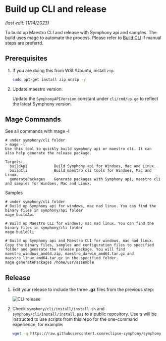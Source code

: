 <!--
Copyright (c) Microsoft Corporation.
Licensed under the MIT license.
SPDX-License-Identifier: MIT
-->
# Build up CLI and release

_(last edit: 11/14/2023)_

To build up Maestro CLI and release with Symphony api and samples. 
The build uses mage to automate the process. Please refer to  [Build CLI](../docs/symphony-book/cli/build_cli.md) if manual steps are preferrd.

## Prerequisites
1. If you are doing this from WSL/Ubuntu, install `zip`.

   ```bash
   sudo apt-get install zip unzip -y
   ```
2. Update maestro version.

   Update the `SymphonyAPIVersion` constant under `cli/cmd/up.go` to reflect the latest Symphony version.

## Mage Commands
See all commands with mage -l
```
# under symphony/cli folder
> mage -l
Use this tool to quickly build symphony api or maestro cli. It can also help generate the release package.

Targets:
  buildApi            Build Symphony api for Windoes, Mac and Linux.
  buildCli            Build maestro cli tools for Windoes, Mac and Linux.
  generatePackages    Generate packages with Symphony api, maestro cli and samples for Windoes, Mac and Linux.
```
Samples
```
# under symphony/cli folder
# Build up Symphony api for windows, mac nad linux. You can find the binary files in symphony/api folder
mage buildApi

# Build up Maestro CLI for windows, mac nad linux. You can find the binary files in symphony/cli folder
mage buildCli

# Build up Symphony api and Maestro CLI for windows, mac nad linux. Copy the binary files, samples and configuration files to specified folder and generate the release package. You will find maestro_windows_amd64.zip, maestro_darwin_amd64.tar.gz and maestro_linux_amd64.tar.gz in the specified folder.
mage generatePackages /home/usr/assemble
```

## Release 

1. Edit your release to include the three **.gz** files from the previous step:

   ![CLI release](../docs/symphony-book//images/cli-release.png)

1. Check `symphony/cli/install/install.sh` and `symphony/cli/install/install.ps1` to a public repository. Users will be instructed to use scripts from this repo for the one-command experience, for example:

   ```bash
   wget -q https://raw.githubusercontent.com/eclipse-symphony/symphony/master/cli/install/install.sh -O - | /bin/bash
   ```